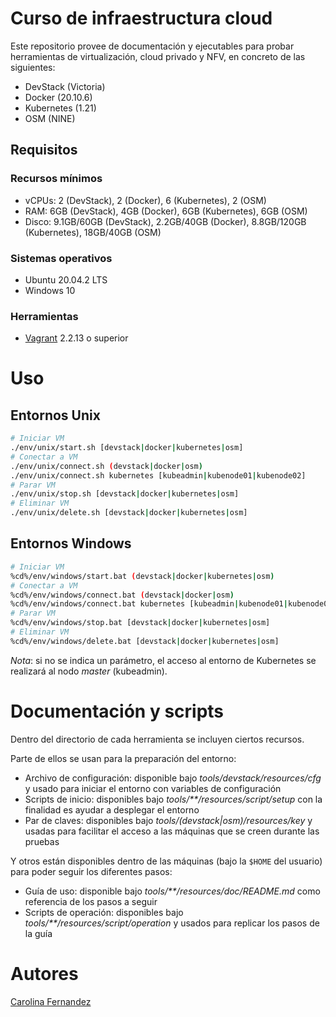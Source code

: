 # Curso de infraestructura cloud

Este repositorio provee de documentación y ejecutables para probar herramientas de virtualización, cloud privado y NFV, en concreto de las siguientes:

- DevStack (Victoria)
- Docker (20.10.6)
- Kubernetes (1.21)
- OSM (NINE)

## Requisitos

### Recursos mínimos

- vCPUs: 2 (DevStack), 2 (Docker), 6 (Kubernetes), 2 (OSM)
- RAM: 6GB (DevStack), 4GB (Docker), 6GB (Kubernetes), 6GB (OSM)
- Disco: 9.1GB/60GB (DevStack), 2.2GB/40GB (Docker), 8.8GB/120GB (Kubernetes), 18GB/40GB (OSM)

### Sistemas operativos

- Ubuntu 20.04.2 LTS
- Windows 10

### Herramientas

- [Vagrant](https://www.vagrantup.com/docs/installation) 2.2.13 o superior

# Uso

## Entornos Unix

```bash
# Iniciar VM
./env/unix/start.sh [devstack|docker|kubernetes|osm]
# Conectar a VM
./env/unix/connect.sh (devstack|docker|osm)
./env/unix/connect.sh kubernetes [kubeadmin|kubenode01|kubenode02]
# Parar VM
./env/unix/stop.sh [devstack|docker|kubernetes|osm]
# Eliminar VM
./env/unix/delete.sh [devstack|docker|kubernetes|osm]
```

## Entornos Windows

```bash
# Iniciar VM
%cd%/env/windows/start.bat (devstack|docker|kubernetes|osm)
# Conectar a VM
%cd%/env/windows/connect.bat (devstack|docker|osm)
%cd%/env/windows/connect.bat kubernetes [kubeadmin|kubenode01|kubenode02]
# Parar VM
%cd%/env/windows/stop.bat [devstack|docker|kubernetes|osm]
# Eliminar VM
%cd%/env/windows/delete.bat [devstack|docker|kubernetes|osm]
```

*Nota*: si no se indica un parámetro, el acceso al entorno de Kubernetes se realizará al nodo *master* (kubeadmin).

# Documentación y scripts

Dentro del directorio de cada herramienta se incluyen ciertos recursos.

Parte de ellos se usan para la preparación del entorno:

- Archivo de configuración: disponible bajo *tools/devstack/resources/cfg* y usado para iniciar el entorno con variables de configuración
- Scripts de inicio: disponibles bajo *tools/\*\*/resources/script/setup* con la finalidad es ayudar a desplegar el entorno
- Par de claves: disponibles bajo  *tools/(devstack|osm)/resources/key* y usadas para facilitar el acceso a las máquinas que se creen durante las pruebas

Y otros están disponibles dentro de las máquinas (bajo la `$HOME` del usuario) para poder seguir los diferentes pasos:

- Guía de uso: disponible bajo *tools/\*\*/resources/doc/README.md* como referencia de los pasos a seguir
- Scripts de operación: disponibles bajo *tools/\*\*/resources/script/operation* y usados para replicar los pasos de la guía

# Autores

[Carolina Fernandez](https://github.com/CarolinaFernandez)

